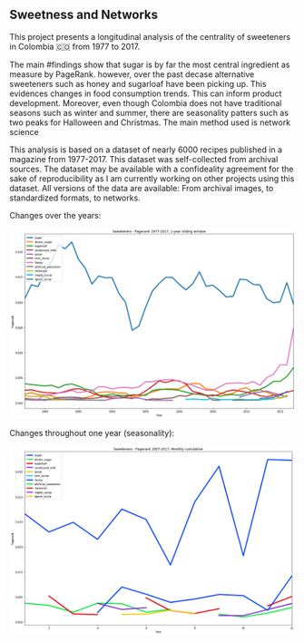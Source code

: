 ## Sweetness and Networks

This project presents a longitudinal analysis of the centrality of sweeteners in Colombia 🇨🇴 from 1977 to 2017. 

The main #findings show that sugar is by far the most central ingredient as measure by PageRank. however, over the past decase alternative sweeteners such as honey and sugarloaf have been picking up. This evidences changes in food consumption trends. This can inform product development. Moreover, even though Colombia does not have traditional seasons such as winter and summer, there are seasonality patters such as two peaks for Halloween and Christmas. The main method used is network science

This analysis is based on a dataset of nearly 6000 recipes published in a magazine from 1977-2017. This dataset was self-collected from archival sources. The dataset may be available with a confideality agreement for the sake of reproducibility as I am currently working on other projects using this dataset. All versions of the data are available: From archival images, to standardized formats, to networks.

Changes over the years:

![png](output_12_1.png)

Changes throughout one year (seasonality):

![png](output_15_1.png)
